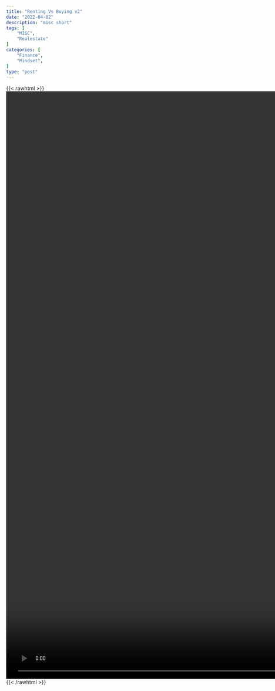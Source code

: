 ```yaml
---
title: "Renting Vs Buying v2"
date: "2022-04-02"
description: "misc short"
tags: [
    "MISC",
    "Realestate"
]
categories: [
    "Finance",
    "Mindset",
]
type: "post"
---
```

{{< rawhtml >}}
    <video style="height:40vh;width:auto" overflow="hidden" controls>
        <source src="https://clips.dev00ps.com/MISC/Renting%20vs%20Buying%20What%20Would%20You%20Do%3F%3F.mp4" type="video/mp4"> 
    </video>
{{< /rawhtml >}}